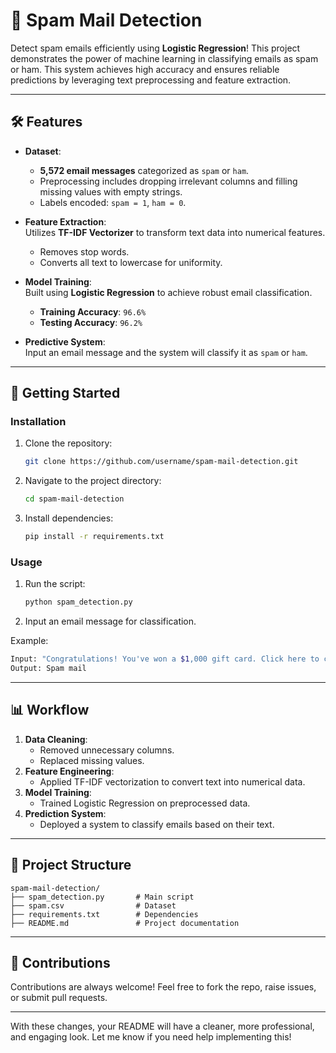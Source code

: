 # 📧 Spam Mail Detection

Detect spam emails efficiently using **Logistic Regression**! This project demonstrates the power of machine learning in classifying emails as spam or ham. This system achieves high accuracy and ensures reliable predictions by leveraging text preprocessing and feature extraction.

---

## 🛠️ Features
- **Dataset**: 
  - **5,572 email messages** categorized as `spam` or `ham`.  
  - Preprocessing includes dropping irrelevant columns and filling missing values with empty strings.  
  - Labels encoded: `spam = 1`, `ham = 0`.  

- **Feature Extraction**:  
  Utilizes **TF-IDF Vectorizer** to transform text data into numerical features.  
  - Removes stop words.  
  - Converts all text to lowercase for uniformity.  

- **Model Training**:  
  Built using **Logistic Regression** to achieve robust email classification.  
  - **Training Accuracy**: `96.6%`  
  - **Testing Accuracy**: `96.2%`  

- **Predictive System**:  
  Input an email message and the system will classify it as `spam` or `ham`.  

---

## 🚀 Getting Started

### Installation
1. Clone the repository:
   ```bash
   git clone https://github.com/username/spam-mail-detection.git
   ```
2. Navigate to the project directory:
   ```bash
   cd spam-mail-detection
   ```
3. Install dependencies:
   ```bash
   pip install -r requirements.txt
   ```

### Usage
1. Run the script:
   ```bash
   python spam_detection.py
   ```
2. Input an email message for classification.

Example:
```bash
Input: "Congratulations! You've won a $1,000 gift card. Click here to claim now!"
Output: Spam mail
```

---

## 📊 Workflow
1. **Data Cleaning**:
   - Removed unnecessary columns.
   - Replaced missing values.  
2. **Feature Engineering**:
   - Applied TF-IDF vectorization to convert text into numerical data.  
3. **Model Training**:
   - Trained Logistic Regression on preprocessed data.  
4. **Prediction System**:
   - Deployed a system to classify emails based on their text.  

---

## 📂 Project Structure
```
spam-mail-detection/
├── spam_detection.py       # Main script
├── spam.csv                # Dataset
├── requirements.txt        # Dependencies
├── README.md               # Project documentation
```

---

## 🤝 Contributions
Contributions are always welcome! Feel free to fork the repo, raise issues, or submit pull requests.

---

With these changes, your README will have a cleaner, more professional, and engaging look. Let me know if you need help implementing this!
